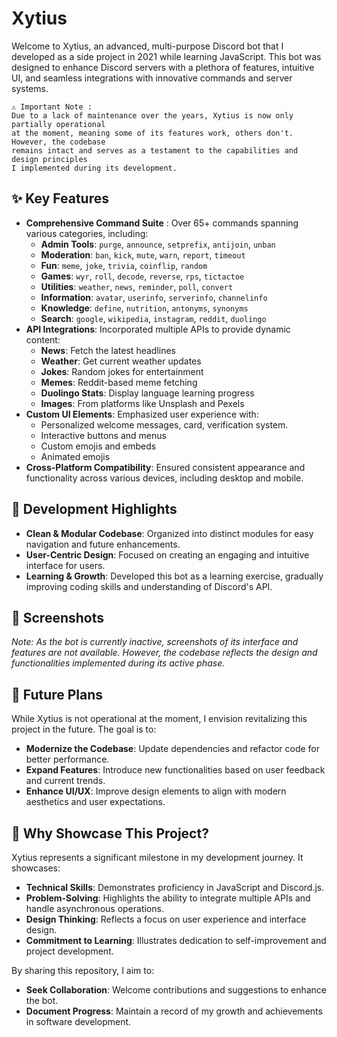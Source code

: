 # Xytius
Welcome to Xytius, an advanced, multi-purpose Discord bot that I developed as a side project in 2021 while learning JavaScript. This bot was designed to enhance Discord servers with a plethora of features, intuitive UI, and seamless integrations with innovative commands and server systems.


```
⚠️ Important Note : 
Due to a lack of maintenance over the years, Xytius is now only partially operational
at the moment, meaning some of its features work, others don't. However, the codebase
remains intact and serves as a testament to the capabilities and design principles
I implemented during its development.
```


## ✨ **Key Features**

- **Comprehensive Command Suite** : Over 65+ commands spanning various categories, including:
    - **Admin Tools**: `purge`, `announce`, `setprefix`, `antijoin`, `unban`
    - **Moderation**: `ban`, `kick`, `mute`, `warn`, `report`, `timeout`
    - **Fun**: `meme`, `joke`, `trivia`, `coinflip`, `random`
    - **Games**: `wyr`, `roll`, `decode`, `reverse`, `rps`, `tictactoe`
    - **Utilities**: `weather`, `news`, `reminder`, `poll`, `convert`
    - **Information**: `avatar`, `userinfo`, `serverinfo`, `channelinfo`
    - **Knowledge**: `define`, `nutrition`, `antonyms`, `synonyms`
    - **Search**: `google`, `wikipedia`, `instagram`, `reddit`, `duolingo`
- **API Integrations**: Incorporated multiple APIs to provide dynamic content:
    - **News**: Fetch the latest headlines
    - **Weather**: Get current weather updates
    - **Jokes**: Random jokes for entertainment
    - **Memes**: Reddit-based meme fetching
    - **Duolingo Stats**: Display language learning progress
    - **Images**: From platforms like Unsplash and Pexels
- **Custom UI Elements**: Emphasized user experience with:
    - Personalized welcome messages, card, verification system.
    - Interactive buttons and menus
    - Custom emojis and embeds
    - Animated emojis
- **Cross-Platform Compatibility**: Ensured consistent appearance and functionality across various devices, including desktop and mobile.


## 🧠 **Development Highlights**
- **Clean & Modular Codebase**: Organized into distinct modules for easy navigation and future enhancements.
- **User-Centric Design**: Focused on creating an engaging and intuitive interface for users.
- **Learning & Growth**: Developed this bot as a learning exercise, gradually improving coding skills and understanding of Discord's API.


## 📸 **Screenshots**

_Note: As the bot is currently inactive, screenshots of its interface and features are not available. However, the codebase reflects the design and functionalities implemented during its active phase._


## 🔗 **Future Plans**

While Xytius is not operational at the moment, I envision revitalizing this project in the future. The goal is to:
- **Modernize the Codebase**: Update dependencies and refactor code for better performance.
- **Expand Features**: Introduce new functionalities based on user feedback and current trends.
- **Enhance UI/UX**: Improve design elements to align with modern aesthetics and user expectations.


## 📌 **Why Showcase This Project?**

Xytius represents a significant milestone in my development journey. It showcases:
- **Technical Skills**: Demonstrates proficiency in JavaScript and Discord.js.
- **Problem-Solving**: Highlights the ability to integrate multiple APIs and handle asynchronous operations.
- **Design Thinking**: Reflects a focus on user experience and interface design.
- **Commitment to Learning**: Illustrates dedication to self-improvement and project development.

By sharing this repository, I aim to:
- **Seek Collaboration**: Welcome contributions and suggestions to enhance the bot.
- **Document Progress**: Maintain a record of my growth and achievements in software development.